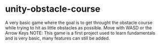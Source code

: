 # unity-obstacle-course
 A very basic game where the goal is to get throught the obstacle course while trying to hit as little obstacles as possible.
 Move with WASD or the Arrow Keys
 NOTE: This game is a first project used to learn fundamentals and is very basic, many features can still be added.
